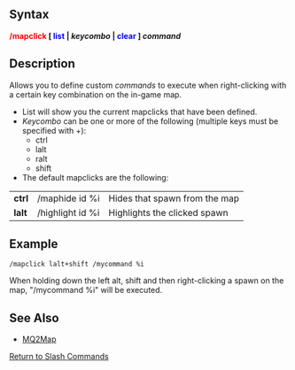 ## Syntax

**<span style="color:red">/mapclick</span> \[ <span style="color:blue">list</span> \| *keycombo* \|
<span style="color:blue">clear</span> \] *command***

## Description

Allows you to define custom *commands* to execute when right-clicking with a certain key combination on the in-game map.

-   List will show you the current mapclicks that have been defined.
-   *Keycombo* can be one or more of the following (multiple keys must be specified with +):
    -   ctrl
    -   lalt
    -   ralt
    -   shift
-   The default mapclicks are the following:

|          |                  |                               |
|----------|------------------|-------------------------------|
| **ctrl** | /maphide id %i   | Hides that spawn from the map |
| **lalt** | /highlight id %i | Highlights the clicked spawn  |

## Example

    /mapclick lalt+shift /mycommand %i

When holding down the left alt, shift and then right-clicking a spawn on the map, "/mycommand %i" will be executed.

## See Also

-   [MQ2Map](../plugins/mq2map.md)

[Return to Slash Commands](slash-commands.md)


